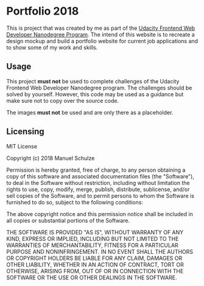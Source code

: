 # Portfolio 2018
This is project that was created by me as part of the [Udacity Frontend Web Developer Nanodegree Program](https://www.udacity.com/course/front-end-web-developer-nanodegree--nd001#). The intend of this website is to recreate a design mockup and build a portfolio website for current job applications and to show some of my work and skills.

## Usage
This project **must not** be used to complete challenges of the Udacity Frontend Web Developer Nanodegree program. The challenges should be solved by yourself. However, this code may be used as a guidance but make sure not to copy over the source code.

The images **must not** be used and are only there as a placeholder.

## Licensing
MIT License

Copyright (c) 2018 Manuel Schulze

Permission is hereby granted, free of charge, to any person obtaining a copy
of this software and associated documentation files (the "Software"), to deal
in the Software without restriction, including without limitation the rights
to use, copy, modify, merge, publish, distribute, sublicense, and/or sell
copies of the Software, and to permit persons to whom the Software is
furnished to do so, subject to the following conditions:

The above copyright notice and this permission notice shall be included in all
copies or substantial portions of the Software.

THE SOFTWARE IS PROVIDED "AS IS", WITHOUT WARRANTY OF ANY KIND, EXPRESS OR
IMPLIED, INCLUDING BUT NOT LIMITED TO THE WARRANTIES OF MERCHANTABILITY,
FITNESS FOR A PARTICULAR PURPOSE AND NONINFRINGEMENT. IN NO EVENT SHALL THE
AUTHORS OR COPYRIGHT HOLDERS BE LIABLE FOR ANY CLAIM, DAMAGES OR OTHER
LIABILITY, WHETHER IN AN ACTION OF CONTRACT, TORT OR OTHERWISE, ARISING FROM,
OUT OF OR IN CONNECTION WITH THE SOFTWARE OR THE USE OR OTHER DEALINGS IN THE
SOFTWARE.